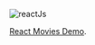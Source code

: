 ![reactJs](https://user-images.githubusercontent.com/59138395/111082232-3764e300-8518-11eb-8d6a-dc8a70c2fadc.jpg)

[React Movies Demo](https://PhilMeshkovo.github.io/shop-project).

